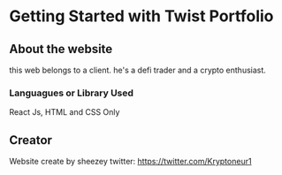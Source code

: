 # Getting Started with Twist Portfolio

## About the website
this web belongs to a client. he's a defi trader and a crypto enthusiast.

### Languagues or Library Used 
React Js, HTML and CSS Only

## Creator
Website create by sheezey
twitter: https://twitter.com/Kryptoneur1